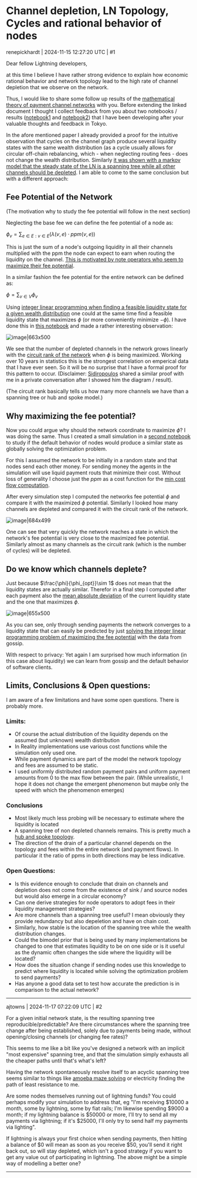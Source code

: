 # Channel depletion, LN Topology, Cycles and rational behavior of nodes

renepickhardt | 2024-11-15 12:27:20 UTC | #1

Dear fellow Lightning developers, 

at this time I believe I have rather strong evidence to explain how economic rational behavior and network topology lead to the high rate of channel depletion that we observe on the network.

Thus, I would like to share some follow up results of the [mathematical theory of payment channel networks](https://github.com/renepickhardt/Lightning-Network-Limitations/blob/305db330c96dc751f0615d9abb096b12b8a6191f/Limits%20of%20two%20party%20channels/paper/a%20mathematical%20theory%20of%20payment%20channel%20networks.pdf) with you. Before extending the linked document I thought I collect feedback from you about two notebooks / results ([notebook1](https://github.com/renepickhardt/Lightning-Network-Limitations/blob/702a0b669a0c3329701adef38657782b9ff95a94/Limits%20of%20two%20party%20channels/Estimating%20Liquidity%20State%20given%20Fees%20and%20Network%20Topologies.ipynb) and [notebook2](https://github.com/renepickhardt/Lightning-Network-Limitations/blob/702a0b669a0c3329701adef38657782b9ff95a94/Limits%20of%20two%20party%20channels/Selfish%20Sending%20yields%20Almost%20solution%20to%20Global%20Fee%20Potential%20Optimization.ipynb)) that I have been developing after your valuable thoughts and feedback in Tokyo.

In the afore mentioned paper I already provided a proof for the intuitive observation that cycles on the channel graph produce several liquidity states with the same wealth distribution (as a cycle usually allows for circular off-chain rebalancing, which - when neglecting routing fees - does not change the wealth distribution. Similarly [it was shown with a markov model that the steady state of the LN is a spanning tree while all other channels should be depleted](https://github.com/gr-g/ln-steady-state-model/issues/1). I am able to come to the same conclusion but with a different approach: 

## Fee Potential of the Network

(The motivation why to study the fee potential will follow in the next section)

Neglecting the base fee we can define the fee potential of a node as:

$\phi_v = \sum_{e\in E: v\in E}\left(\lambda(v,e)\cdot ppm(v,e)\right)$

This is just the sum of a node's outgoing liquidity in all their channels multiplied with the ppm the node can expect to earn when routing the liquidity on the channel. [This is motivated by note operators who seem to maximize their fee potential](https://github.com/DerEwige/speedupln.com/blob/9ff62b1af79ee601016187f6967498e4f0c45def/docs/fee_potential_and_rebalancing.md). 

In a similar fashion the fee potential for the entire network can be defined as: 

$\phi = \sum_{v\in V}\phi_v$

Using [integer linear programming when finding a feasible liquidity state for a given wealth distribution](https://github.com/renepickhardt/Lightning-Network-Limitations/pull/2) one could at the same time find a feasible liquidity state that maximizes $\phi$ (or more conveniently minimize $-\phi$). I have done this in [this notebook](https://github.com/renepickhardt/Lightning-Network-Limitations/blob/702a0b669a0c3329701adef38657782b9ff95a94/Limits%20of%20two%20party%20channels/Estimating%20Liquidity%20State%20given%20Fees%20and%20Network%20Topologies.ipynb) and made a rather interesting observation: 
 
![image|663x500](upload://1KD3qVVsDhmHqb3wZ04gmPorgYG.png)

We see that the number of depleted channels in the network grows linearly with the [circuit rank of the network](https://en.wikipedia.org/wiki/Circuit_rank) when $\phi$ is being maximized. Working over 10 years in statistics this is the strongest correlation on emperical data that I have ever seen. So it will be no surprise that I have a formal proof for this pattern to occur. (Disclaimer: [Sidiropoulos](https://sidiropo.people.uic.edu/) shared a similar proof with me in a private conversation after I showed him the diagram / result).

(The circuit rank basically tells us how many more channels we have than a spanning tree or hub and spoke model.)

## Why maximizing the fee potential?
Now you could argue why should the network coordinate to maximize $\phi$? I was doing the same. Thus I created a small simulation in a [second notebook](https://github.com/renepickhardt/Lightning-Network-Limitations/blob/702a0b669a0c3329701adef38657782b9ff95a94/Limits%20of%20two%20party%20channels/Selfish%20Sending%20yields%20Almost%20solution%20to%20Global%20Fee%20Potential%20Optimization.ipynb) to study if the default behavior of nodes would produce a similar state as globally solving the optimization problem. 

For this I assumed the network to be initially in a random state and that nodes send each other money. For sending money the agents in the simulation will use liquid payment routs that minimize their cost. Without loss of generality I choose just the $ppm$ as a cost function for the [min cost flow computation](https://arxiv.org/abs/2107.05322).

After every simulation step I computed the networks fee potential $\phi$ and compare it with the maximized $\phi$ potential. Similarly I looked how many channels are depleted and compared it with the circuit rank of the network.  

![image|684x499](upload://z3CJnXrMKYppjvtRVdz2VC9K6C0.png)

One can see that very quickly the network reaches a state in which the network's fee potential is very close to the maximized fee potential. Similarly almost as many channels as the circuit rank (which is the number of cycles) will be depleted.

## Do we know which channels deplete?
Just because $\frac{\phi}{\phi_{opt}}\sim 1$ does not mean that the liquidity states are actually similar. Therefor in a final step I computed after each payment also the [mean absolute deviation](https://en.wikipedia.org/wiki/Average_absolute_deviation) of the current liquidity state and the one that maximizes $\phi$. 

![image|655x500](upload://7PHlP32Mv9lmzneAz9ahV2aVUSa.png)

As you can see, only through sending payments the network converges to a liquidity state that can easily be predicted by just [solving the integer linear programming problem of maximizing the fee potential](https://github.com/renepickhardt/Lightning-Network-Limitations/blob/702a0b669a0c3329701adef38657782b9ff95a94/Limits%20of%20two%20party%20channels/Selfish%20Sending%20yields%20Almost%20solution%20to%20Global%20Fee%20Potential%20Optimization.ipynb) with the data from gossip. 

With respect to privacy: Yet again I am surprised how much information (in this case about liquidity) we can learn from gossip and the default behavior of software clients.  

## Limits, Conclusions & Open questions:

I am aware of a few limitations and have some open questions. There is probably more.

### Limits:
* Of course the actual distribution of the liquidity depends on the assumed (but unknown) wealth distribution
* In Reality implementations use various cost functions while the simulation only used one.
* While payment dynamics are part of the model the network topology and fees are assumed to be static.
* I used uniformly distributed random payment pairs and uniform payment amounts from 0 to the max flow between the pair. (While unrealistic, I hope it does not change the emergent phenomenon but maybe only the speed with which the phenomenon emerges) 

### Conclusions

* Most likely much less probing will be necessary to estimate where the liquidity is located
* A spanning tree of non depleted channels remains. This is pretty much a [hub and spoke topology](https://en.wikipedia.org/wiki/Spoke%E2%80%93hub_distribution_paradigm). 
* The direction of the drain of a particular channel depends on the topology and fees within the entire network (and payment flows). In particular it the ratio of ppms in both directions may be less indicative.
 
### Open Questions:
* Is this evidence enough to conclude that drain on channels and depletion does not come from the existence of sink / and source nodes but would also emerge in a circular economy? 
* Can one derive strategies for node operators to adopt fees in their liquidity management strategies?
* Are more channels than a spanning tree useful? I mean obviously they provide redundancy but also depeletion and have on chain cost. 
* Similarly, how stable is the location of the spanning tree while the wealth distribution changes.
* Could the bimodel prior that is being used by many implementations be changed to one that estimates liquidity to be on one side or is it useful as the dynamic often changes the side where the liquidity will be located?
* How does the situation change if sending nodes use this knowledge to predict where liquidity is located while solving the optimization problem to send payments?
* Has anyone a good data set to test how accurate the prediction is in comparison to the actual network?

-------------------------

ajtowns | 2024-11-17 07:22:09 UTC | #2

For a given initial network state, is the resulting spanning tree reproducible/predictable? Are there circumstances where the spanning tree change after being established, solely due to payments being made, without opening/closing channels (or changing fee rates)?

This seems to me like a bit like you've designed a network with an implicit "most expensive" spanning tree, and that the simulation simply exhausts all the cheaper paths until that's what's left?

Having the network spontaneously resolve itself to an acyclic spanning tree seems similar to things like [amoeba maze solving](https://www.nature.com/articles/35035159) or electricity finding the path of least resistance to me.

Are some nodes themselves running out of lightning funds? You could perhaps modify your simulation to address that, eg "I'm receiving $10000 a month, some by lightning, some by fiat rails; I'm likewise spending $9000 a month; if my lightning balance is $50000 or more, I'll try to send all my payments via lightning; if it's $25000, I'll only try to send half my payments via lighting".

If lightning is always your first choice when sending payments, then hitting a balance of $0 will mean as soon as you receive $50, you'll send it right back out, so will stay depleted, which isn't a good strategy if you want to get any value out of participating in lightning. The above might be a simple way of modelling a better one?

-------------------------

